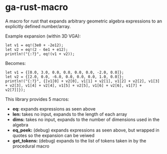 # ga-rust-macro
A macro for rust that expands arbitrary geometric algebra expressions to an explicitly defined number/array.

Example expansion (within 3D VGA):
```
let v1 = eq!(3e0 + -2e12);
let v2 = eq!(2 - 6e1 + e12);
println!("{:?}", eq!(v1 + v2));
```
Becomes: 
```
let v1 = {[0.0, 3.0, 0.0, 0.0, 0.0, 0.0, -2.0, 0.0]};
let v2 = {[2.0, 0.0, -6.0, 0.0, 0.0, 0.0, 1.0, 0.0]};
println!("{:?}", {[v1[0] + v2[0], v1[1] + v2[1], v1[2] + v2[2], v1[3] + v2[3], v1[4] + v2[4], v1[5] + v2[5], v1[6] + v2[6], v1[7] + v2[7]]});
```

This library provides 5 macros: 
  - **eq:** expands expressions as seen above
  - **len:** takes no input, expands to the length of each array
  - **dims:** takes no input, expands to the number of dimensions used in the algebra 
  - **eq_peek:** (debug) expands expressions as seen above, but wrapped in quotes so the expansion can be veiwed
  - **get_tokens:** (debug) expands to the list of tokens taken in by the procedural macro
